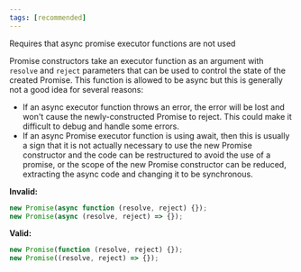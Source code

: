 ```yaml
---
tags: [recommended]
---
```


Requires that async promise executor functions are not used

Promise constructors take an executor function as an argument with `resolve` and
`reject` parameters that can be used to control the state of the created
Promise. This function is allowed to be async but this is generally not a good
idea for several reasons:

- If an async executor function throws an error, the error will be lost and
  won't cause the newly-constructed Promise to reject. This could make it
  difficult to debug and handle some errors.
- If an async Promise executor function is using await, then this is usually a
  sign that it is not actually necessary to use the new Promise constructor and
  the code can be restructured to avoid the use of a promise, or the scope of
  the new Promise constructor can be reduced, extracting the async code and
  changing it to be synchronous.

**Invalid:**

```typescript
new Promise(async function (resolve, reject) {});
new Promise(async (resolve, reject) => {});
```

**Valid:**

```typescript
new Promise(function (resolve, reject) {});
new Promise((resolve, reject) => {});
```
